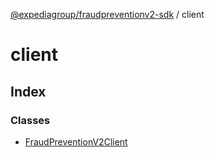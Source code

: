 [@expediagroup/fraudpreventionv2-sdk](../index.md) / client

# client

## Index

### Classes

- [FraudPreventionV2Client](classes/FraudPreventionV2Client.md)
